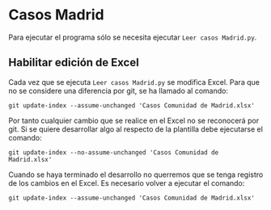 # Casos Madrid

Para ejecutar el programa sólo se necesita ejecutar `Leer casos Madrid.py`.

## Habilitar edición de Excel

Cada vez que se ejecuta `Leer casos Madrid.py` se modifica Excel.
Para que no se considere una diferencia por git, se ha llamado al comando:

```console
git update-index --assume-unchanged 'Casos Comunidad de Madrid.xlsx'
```

Por tanto cualquier cambio que se realice en el Excel no se reconocerá por git.
Si se quiere desarrollar algo al respecto de la plantilla debe ejecutarse el comando:

```console
git update-index --no-assume-unchanged 'Casos Comunidad de Madrid.xlsx'
```

Cuando se haya terminado el desarrollo no querremos que se tenga registro de los cambios en el Excel.
Es necesario volver a ejecutar el comando:

```console
git update-index --assume-unchanged 'Casos Comunidad de Madrid.xlsx'
```
